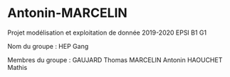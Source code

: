 # Antonin-MARCELIN

Projet modélisation et exploitation de donnée 2019-2020 EPSI B1 G1


Nom du groupe : HEP Gang

Membres du groupe :
  GAUJARD Thomas
  MARCELIN Antonin
  HAOUCHET Mathis
